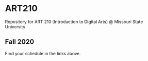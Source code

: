 # ART210
Repository for ART 210 (Introduction to Digital Arts) @ Missouri State University
## Fall 2020
Find your schedule in the links above.  
